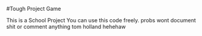 #Tough Project Game

This is a School Project
You can use this code freely. probs wont document shit
or comment anything
tom holland hehehaw


